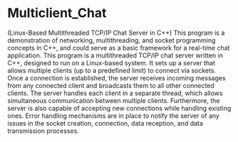 # Multiclient_Chat
(Linux-Based Multithreaded TCP/IP Chat Server in C++)
This program is a demonstration of networking, multithreading, and socket programming concepts in C++, and could serve as a basic framework for a real-time chat application.
This program is a multithreaded TCP/IP chat server written in C++, designed to run on a Linux-based system. It sets up a server that allows multiple clients (up to a predefined limit) to connect via sockets. Once a connection is established, the server receives incoming messages from any connected client and broadcasts them to all other connected clients. The server handles each client in a separate thread, which allows simultaneous communication between multiple clients. Furthermore, the server is also capable of accepting new connections while handling existing ones. Error handling mechanisms are in place to notify the server of any issues in the socket creation, connection, data reception, and data transmission processes.
